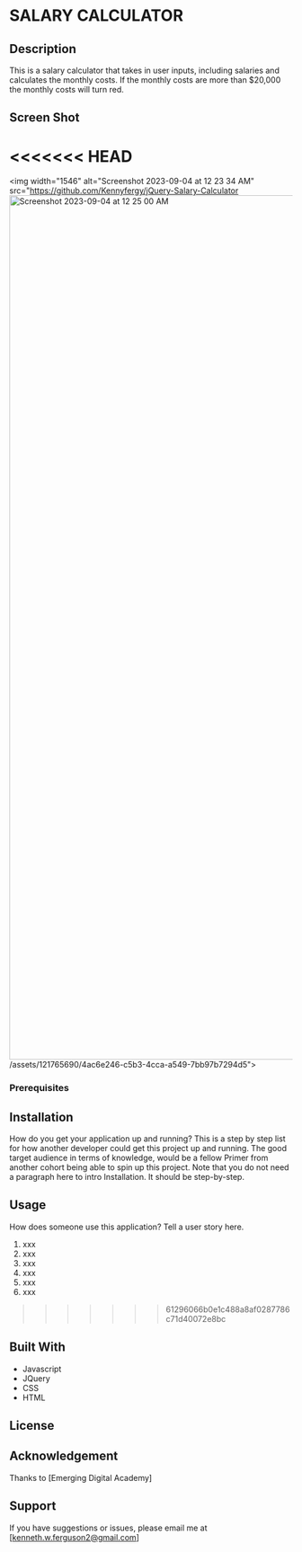 # SALARY CALCULATOR

## Description

This is a salary calculator that takes in user inputs, including salaries and calculates the monthly costs.
If the monthly costs are more than $20,000 the monthly costs will turn red.

## Screen Shot

<<<<<<< HEAD
=======
<img width="1546" alt="Screenshot 2023-09-04 at 12 23 34 AM" src="https://github.com/Kennyfergy/jQuery-Salary-Calculator<img width="1539" alt="Screenshot 2023-09-04 at 12 25 00 AM" src="https://github.com/Kennyfergy/jQuery-Salary-Calculator/assets/121765690/16d53a10-72f9-448b-91ee-6b665a60255c">
/assets/121765690/4ac6e246-c5b3-4cca-a549-7bb97b7294d5">


### Prerequisites

## Installation

How do you get your application up and running? This is a step by step list for how another developer could get this project up and running. The good target audience in terms of knowledge, would be a fellow Primer from another cohort being able to spin up this project. Note that you do not need a paragraph here to intro Installation. It should be step-by-step.

## Usage

How does someone use this application? Tell a user story here.

1. xxx
2. xxx
3. xxx
4. xxx
5. xxx
6. xxx

>>>>>>> 61296066b0e1c488a8af0287786c71d40072e8bc
## Built With

- Javascript
- JQuery
- CSS
- HTML

## License

## Acknowledgement

Thanks to [Emerging Digital Academy]

## Support

If you have suggestions or issues, please email me at [kenneth.w.ferguson2@gmail.com]

